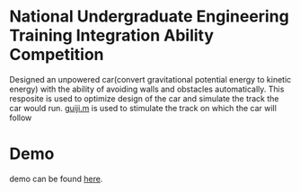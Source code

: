 # National Undergraduate Engineering Training Integration Ability Competition
Designed an unpowered car(convert gravitational potential energy to kinetic energy) with the ability of avoiding walls and obstacles automatically. This resposite is used to optimize design of the car and simulate the track the car would run. [guiji.m](/guiji.m) is used to stimulate the track on which the car will follow

# Demo
demo can be found [here](https://www.youtube.com/watch?v=qPxePDChFzw).
